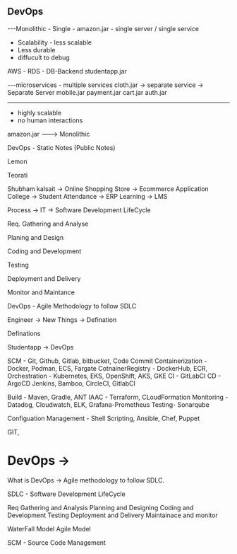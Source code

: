## DevOps


---Monolithic - Single - amazon.jar - single server / single service
- Scalability - less scalable
- Less durable
- diffucult to debug

AWS - RDS - DB-Backend studentapp.jar

---microservices - multiple services
cloth.jar -> separate service -> Separate Server 
mobile.jar
payment.jar
cart.jar
auth.jar

----
- highly scalable 
- no human interactions


amazon.jar ---> Monolithic

DevOps - Static Notes (Public Notes)

Lemon 


Teorati

Shubham kalsait -> Online Shopping Store -> Ecommerce Application
College -> Student Attendance -> ERP 
Learning -> LMS 


Process -> IT -> Software Development LifeCycle


Req. Gathering and Analyse

Planing and Design

Coding and Development

Testing 

Deployment and Delivery 

Monitor and Maintance 



DevOps -  Agile Methodology to follow SDLC

Engineer -> New Things -> Defination 

Definations


Studentapp -> DevOps

SCM - Git, Github, Gitlab, bitbucket, Code Commit
Containerization - Docker, Podman, ECS, Fargate
CotnainerRegistry - DockerHub, ECR, 
Orchestration - Kubernetes, EKS, OpenShift, AKS, GKE
CI - GitLabCI
CD - ArgoCD
Jenkins, Bamboo, CircleCI, GitlabCI

Build - Maven, Gradle, ANT
IAAC - Terraform, CLoudFormation
Monitoring - Datadog, Cloudwatch, ELK, Grafana-Prometheus
Testing- Sonarqube

Configuation Management - Shell Scripting, Ansible, Chef, Puppet

GIT, 


# DevOps ->

What is DevOps -> Agile methodology to follow SDLC.

SDLC - Software Development LifeCycle

Req Gathering and Analysis
Planning and Designing
Coding and Development
Testing 
Deployment and Delivery
Maintainace and monitor

WaterFall Model
Agile Model


SCM - Source Code Management


